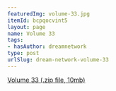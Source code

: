 ```yaml
---
featuredImg: volume-33.jpg
itemId: bcpqocvint5
layout: page
name: Volume 33
tags:
- hasAuthor: dreamnetwork
type: post
urlSlug: dream-network-volume-33
---
```

<a href="../files/Volume_33.zip" download>Volume 33 (.zip file, 10mb)</a>
